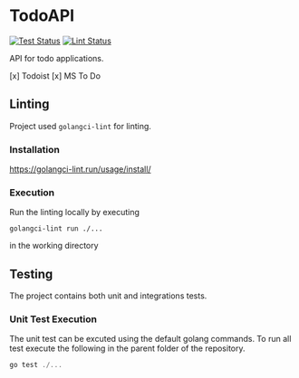 # TodoAPI

[![Test Status](https://github.com/jo-hoe/todoapi/workflows/test/badge.svg)](https://github.com/jo-hoe/todoapi/actions?workflow=test)
[![Lint Status](https://github.com/jo-hoe/todoapi/workflows/lint/badge.svg)](https://github.com/jo-hoe/todoapi/actions?workflow=lint)

API for todo applications.

[x] Todoist
[x] MS To Do

## Linting

Project used `golangci-lint` for linting.

### Installation

<https://golangci-lint.run/usage/install/>

### Execution

Run the linting locally by executing

```cli
golangci-lint run ./...
```

in the working directory

## Testing

The project contains both unit and integrations tests.

### Unit Test Execution

The unit test can be excuted using the default golang commands. To run all test execute the following in the parent folder of the repository.

```powershell
go test ./...
```
